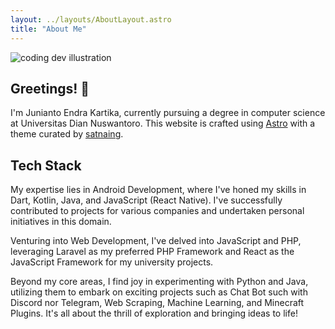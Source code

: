 ```yaml
---
layout: ../layouts/AboutLayout.astro
title: "About Me"
---
```


<div>
  <img src="/assets/me.jpg" class="sm:w-1/2 mx-auto rounded-full" alt="coding dev illustration">
</div>

## Greetings! 👋

I'm Junianto Endra Kartika, currently pursuing a degree in computer science at Universitas Dian Nuswantoro. This website is crafted using [Astro](https://astro.build/) with a theme curated by [satnaing](https://github.com/satnaing/astro-paper).

## Tech Stack

My expertise lies in Android Development, where I've honed my skills in Dart, Kotlin, Java, and JavaScript (React Native). I've successfully contributed to projects for various companies and undertaken personal initiatives in this domain.

Venturing into Web Development, I've delved into JavaScript and PHP, leveraging Laravel as my preferred PHP Framework and React as the JavaScript Framework for my university projects.

Beyond my core areas, I find joy in experimenting with Python and Java, utilizing them to embark on exciting projects such as Chat Bot such with Discord nor Telegram, Web Scraping, Machine Learning, and Minecraft Plugins. It's all about the thrill of exploration and bringing ideas to life!

<!-- AstroPaper is a minimal, responsive and SEO-friendly Astro blog theme. I designed and crafted this based on [my personal blog](https://satnaing.dev/blog).

This theme is aimed to be accessible out of the box. Light and dark mode are supported by
default and additional color schemes can also be configured.

This theme is self-documented \_ which means articles/posts in this theme can also be considered as documentations. So, see the documentation for more info.

<div>
  <img src="/assets/dev.svg" class="sm:w-1/2 mx-auto" alt="coding dev illustration">
</div>

## Tech Stack

This theme is written in vanilla JavaScript (+ TypeScript for type checking) and a little bit of ReactJS for some interactions. TailwindCSS is used for styling; and Markdown is used for blog contents.

## Features

Here are certain features of this site.

- fully responsive and accessible
- SEO-friendly
- light & dark mode
- fuzzy search
- super fast performance
- draft posts
- pagination
- sitemap & rss feed
- highly customizable

If you like this theme, you can star/contribute to the [repo](https://github.com/satnaing/astro-paper).
Or you can even give any feedback via my [email](mailto:contact@satnaing.dev). -->
